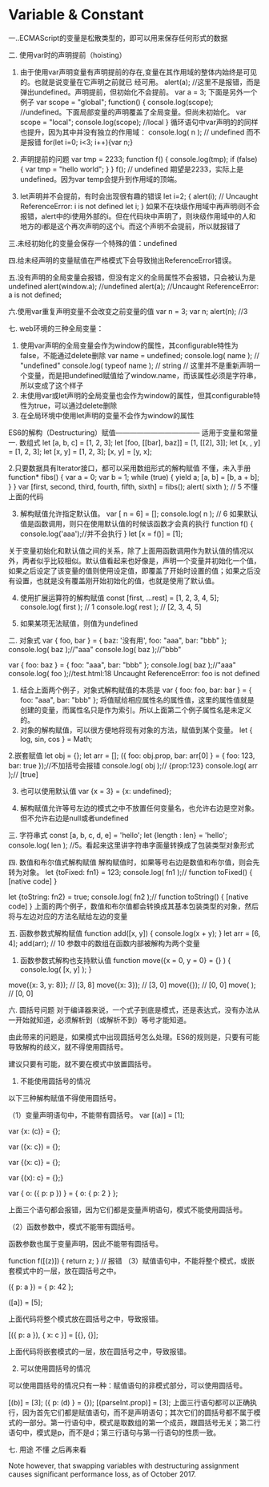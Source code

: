 # Variable & Constant


一..ECMAScript的变量是松散类型的，即可以用来保存任何形式的数据

二. 使用var时的声明提前（hoisting）
 1. 由于使用var声明变量有声明提前的存在,变量在其作用域的整体内始终是可见的。也就是说变量在它声明之前就已
    经可用。
alert(a);  //这里不是报错，而是弹出undefined。声明提前，但初始化不会提前。
var a = 3;
    下面是另外一个例子
var scope = "global";
function()
{
 console.log(scope); //undefined。下面局部变量的声明覆盖了全局变量。但尚未初始化。
 var scope = "local";
 console.log(scope); //local
}
循环语句中var声明的的同样也提升，因为其中并没有独立的作用域：
console.log( n ); // undefined 而不是报错
for(let i=0; i<3; i++){var n;}
2. 声明提前的问题
var tmp = 2233;
function f()
{
console.log(tmp);
if (false)
    {
var tmp = "hello world";
    }
}
f(); // undefined
期望是2233，实际上是undefined。因为var temp会提升到作用域的顶端。

3. let声明并不会提前，有时会出现很有趣的错误
let i=2;
{
    alert(i); // Uncaught ReferenceError: i is not defined
    let i;
}
如果不在块级作用域中再声明i则不会报错，alert中的i使用外部的i。但在代码块中声明了，则块级作用域中的人和地方的i都是这个再次声明的这个i。而这个声明不会提前，所以就报错了

三.未经初始化的变量会保存一个特殊的值：undefined


四.给未经声明的变量赋值在严格模式下会导致抛出ReferenceError错误。


五.没有声明的全局变量会报错，但没有定义的全局属性不会报错，只会被认为是undefined
    alert(window.a);    //undefined
    alert(a);           //Uncaught ReferenceError: a is not defined;


六.使用var重复声明变量不会改变之前变量的值
var n = 3;
var n;
alert(n);  //3

七. web环境的三种全局变量：
1. 使用var声明的全局变量会作为window的属性，其configurable特性为false，不能通过delete删除
    var name = undefined;
  console.log( name ); // "undefined"
  console.log( typeof name ); // string
    // 这里并不是重新声明一个变量，而是把undefined赋值给了window.name，而该属性必须是字符串，所以变成了这个样子
2.  未使用var或let声明的全局变量也会作为window的属性，但其configurable特性为true，可以通过delete删除
3.  在全局环境中使用let声明的变量不会作为window的属性



ES6的解构（Destructuring）赋值————————————
适用于变量和常量
一. 数组式
let [a, b, c] = [1, 2, 3];
let [foo, [[bar], baz]] = [1, [[2], 3]];
let [x, , y] = [1, 2, 3];
let [x, y] = [1, 2, 3];
[x, y] = [y, x];

2.只要数据具有Iterator接口，都可以采用数组形式的解构赋值 不懂，未入手册
function* fibs()
{
var a = 0;
var b = 1;
while (true)
    {
yield a;
        [a, b] = [b, a + b];
    }
}
var [first, second, third, fourth, fifth, sixth] = fibs();
alert( sixth ); // 5
不懂上面的代码

3. 解构赋值允许指定默认值。
var [ n = 6] = [];
console.log( n ); // 6
如果默认值是函数调用，则只在使用默认值的时候该函数才会真的执行
function f() {
console.log('aaa');//并不会执行
}
let [x = f()] = [1];

关于变量初始化和默认值之间的关系，除了上面用函数调用作为默认值的情况以外，两者似乎比较相似。默认值看起来也好像是，声明一个变量并初始化一个值，如果之后设定了该变量的值则使用设定值，即覆盖了开始时设置的值；如果之后没有设置，也就是没有覆盖刚开始初始化的值，也就是使用了默认值。

4. 使用扩展运算符的解构赋值
const [first, ...rest] = [1, 2, 3, 4, 5];
console.log( first ); // 1
console.log( rest ); // [2, 3, 4, 5]


5. 如果某项无法赋值，则值为undefined


二. 对象式
var { foo, bar } = { baz: '没有用', foo: "aaa", bar: "bbb" };
console.log( baz );//"aaa"
console.log( baz );//"bbb"

var { foo: baz } = { foo: "aaa", bar: "bbb" };
console.log( baz );//"aaa"
console.log( foo );//test.html:18 Uncaught ReferenceError: foo is not defined
1. 结合上面两个例子，对象式解构赋值的本质是
var { foo: foo, bar: bar } = { foo: "aaa", bar: "bbb" };
将值赋给相应属性名的属性值，这里的属性值就是创建的变量，而属性名只是作为索引。所以上面第二个例子属性名是未定义的。
2. 对象的解构赋值，可以很方便地将现有对象的方法，赋值到某个变量。
let { log, sin, cos } = Math;

2.嵌套赋值
let obj = {};
let arr = [];
({ foo: obj.prop, bar: arr[0] } = { foo: 123, bar: true });//不加括号会报错
console.log( obj );// {prop:123}
console.log( arr );// [true]

3. 也可以使用默认值
var {x = 3} = {x: undefined};

4. 解构赋值允许等号左边的模式之中不放置任何变量名，也允许右边是空对象。但不允许右边是null或者undefined


三. 字符串式
const [a, b, c, d, e] = 'hello';
let {length : len} = 'hello';
console.log( len ); //5。看起来这里讲字符串字面量转换成了包装类型对象形式


四. 数值和布尔值式解构赋值
解构赋值时，如果等号右边是数值和布尔值，则会先转为对象。
let {toFixed: fn1} = 123;
console.log( fn1 );// function toFixed() { [native code] }

let {toString: fn2} = true;
console.log( fn2 );// function toString() { [native code] }
上面的两个例子，数值和布尔值都会转换成其基本包装类型的对象，然后将与左边对应的方法名赋给左边的变量


五. 函数参数式解构赋值
function add([x, y])
{
console.log(x + y);
}
let arr = [6, 4];
add(arr); // 10
参数中的数组在函数内部被解构为两个变量

1. 函数参数式解构也支持默认值
function move({x = 0, y = 0} = {} )
{
console.log( [x, y] );
}

move({x: 3, y: 8}); // [3, 8]
move({x: 3}); // [3, 0]
move({}); // [0, 0]
move( ); // [0, 0]

六. 圆括号问题
对于编译器来说，一个式子到底是模式，还是表达式，没有办法从一开始就知道，必须解析到（或解析不到）等号才能知道。

由此带来的问题是，如果模式中出现圆括号怎么处理。ES6的规则是，只要有可能导致解构的歧义，就不得使用圆括号。

建议只要有可能，就不要在模式中放置圆括号。

1. 不能使用圆括号的情况

以下三种解构赋值不得使用圆括号。

（1）变量声明语句中，不能带有圆括号。
var [(a)] = [1];

var {x: (c)} = {};

var ({x: c}) = {};

var {(x: c)} = {};

var {(x): c} = {};}

var { o: ({ p: p }) } = { o: { p: 2 } };

上面三个语句都会报错，因为它们都是变量声明语句，模式不能使用圆括号。

（2）函数参数中，模式不能带有圆括号。

函数参数也属于变量声明，因此不能带有圆括号。

function f([(z)]) { return z; }
// 报错
（3）赋值语句中，不能将整个模式，或嵌套模式中的一层，放在圆括号之中。

({ p: a }) = { p: 42 };

([a]) = [5];

上面代码将整个模式放在圆括号之中，导致报错。

[({ p: a }), { x: c }] = [{}, {}];

上面代码将嵌套模式的一层，放在圆括号之中，导致报错。

2. 可以使用圆括号的情况

可以使用圆括号的情况只有一种：赋值语句的非模式部分，可以使用圆括号。

[(b)] = [3];
({ p: (d) } = {});
[(parseInt.prop)] = [3];
上面三行语句都可以正确执行，因为首先它们都是赋值语句，而不是声明语句；其次它们的圆括号都不属于模式的一部分。第一行语句中，模式是取数组的第一个成员，跟圆括号无关；第二行语句中，模式是p，而不是d；第三行语句与第一行语句的性质一致。


七. 用途
不懂  之后再来看

Note however, that swapping variables with destructuring assignment causes significant performance loss, as of October 2017.
